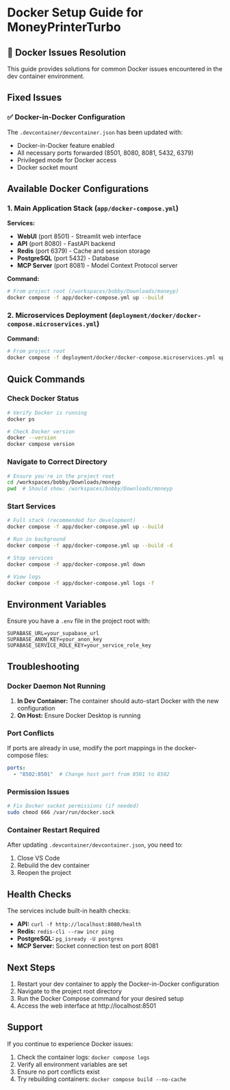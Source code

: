 # Docker Setup Guide for MoneyPrinterTurbo

## 🐛 Docker Issues Resolution

This guide provides solutions for common Docker issues encountered in the dev container environment.

## Fixed Issues

### ✅ Docker-in-Docker Configuration
The `.devcontainer/devcontainer.json` has been updated with:
- Docker-in-Docker feature enabled
- All necessary ports forwarded (8501, 8080, 8081, 5432, 6379)
- Privileged mode for Docker access
- Docker socket mount

## Available Docker Configurations

### 1. Main Application Stack (`app/docker-compose.yml`)
**Services:**
- **WebUI** (port 8501) - Streamlit web interface
- **API** (port 8080) - FastAPI backend
- **Redis** (port 6379) - Cache and session storage
- **PostgreSQL** (port 5432) - Database
- **MCP Server** (port 8081) - Model Context Protocol server

**Command:**
```bash
# From project root (/workspaces/bobby/Downloads/moneyp)
docker compose -f app/docker-compose.yml up --build
```

### 2. Microservices Deployment (`deployment/docker/docker-compose.microservices.yml`)
**Command:**
```bash
# From project root
docker compose -f deployment/docker/docker-compose.microservices.yml up --build
```

## Quick Commands

### Check Docker Status
```bash
# Verify Docker is running
docker ps

# Check Docker version
docker --version
docker compose version
```

### Navigate to Correct Directory
```bash
# Ensure you're in the project root
cd /workspaces/bobby/Downloads/moneyp
pwd  # Should show: /workspaces/bobby/Downloads/moneyp
```

### Start Services
```bash
# Full stack (recommended for development)
docker compose -f app/docker-compose.yml up --build

# Run in background
docker compose -f app/docker-compose.yml up --build -d

# Stop services
docker compose -f app/docker-compose.yml down

# View logs
docker compose -f app/docker-compose.yml logs -f
```

## Environment Variables

Ensure you have a `.env` file in the project root with:
```env
SUPABASE_URL=your_supabase_url
SUPABASE_ANON_KEY=your_anon_key
SUPABASE_SERVICE_ROLE_KEY=your_service_role_key
```

## Troubleshooting

### Docker Daemon Not Running
1. **In Dev Container:** The container should auto-start Docker with the new configuration
2. **On Host:** Ensure Docker Desktop is running

### Port Conflicts
If ports are already in use, modify the port mappings in the docker-compose files:
```yaml
ports:
  - "8502:8501"  # Change host port from 8501 to 8502
```

### Permission Issues
```bash
# Fix Docker socket permissions (if needed)
sudo chmod 666 /var/run/docker.sock
```

### Container Restart Required
After updating `.devcontainer/devcontainer.json`, you need to:
1. Close VS Code
2. Rebuild the dev container
3. Reopen the project

## Health Checks

The services include built-in health checks:
- **API:** `curl -f http://localhost:8080/health`
- **Redis:** `redis-cli --raw incr ping`
- **PostgreSQL:** `pg_isready -U postgres`
- **MCP Server:** Socket connection test on port 8081

## Next Steps

1. Restart your dev container to apply the Docker-in-Docker configuration
2. Navigate to the project root directory
3. Run the Docker Compose command for your desired setup
4. Access the web interface at http://localhost:8501

## Support

If you continue to experience Docker issues:
1. Check the container logs: `docker compose logs`
2. Verify all environment variables are set
3. Ensure no port conflicts exist
4. Try rebuilding containers: `docker compose build --no-cache`